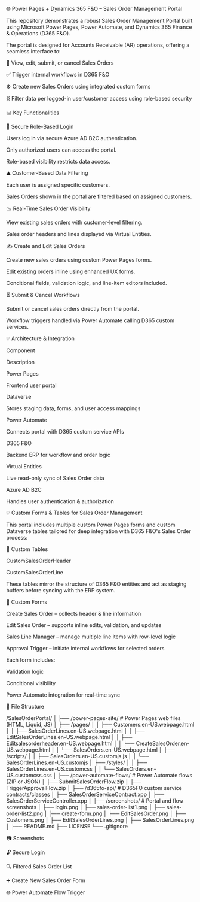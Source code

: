 🌐 Power Pages + Dynamics 365 F&O – Sales Order Management Portal

This repository demonstrates a robust Sales Order Management Portal built using Microsoft Power Pages, Power Automate, and Dynamics 365 Finance & Operations (D365 F&O).

The portal is designed for Accounts Receivable (AR) operations, offering a seamless interface to:

📄 View, edit, submit, or cancel Sales Orders

✅ Trigger internal workflows in D365 F&O

⚙️ Create new Sales Orders using integrated custom forms

⛓ Filter data per logged-in user/customer access using role-based security

📊 Key Functionalities

🔐 Secure Role-Based Login

Users log in via secure Azure AD B2C authentication.

Only authorized users can access the portal.

Role-based visibility restricts data access.

⛰️ Customer-Based Data Filtering

Each user is assigned specific customers.

Sales Orders shown in the portal are filtered based on assigned customers.

📉 Real-Time Sales Order Visibility

View existing sales orders with customer-level filtering.

Sales order headers and lines displayed via Virtual Entities.

✍️ Create and Edit Sales Orders

Create new sales orders using custom Power Pages forms.

Edit existing orders inline using enhanced UX forms.

Conditional fields, validation logic, and line-item editors included.

⏳ Submit & Cancel Workflows

Submit or cancel sales orders directly from the portal.

Workflow triggers handled via Power Automate calling D365 custom services.

💡 Architecture & Integration

Component

Description

Power Pages

Frontend user portal

Dataverse

Stores staging data, forms, and user access mappings

Power Automate

Connects portal with D365 custom service APIs

D365 F&O

Backend ERP for workflow and order logic

Virtual Entities

Live read-only sync of Sales Order data

Azure AD B2C

Handles user authentication & authorization

💡 Custom Forms & Tables for Sales Order Management

This portal includes multiple custom Power Pages forms and custom Dataverse tables tailored for deep integration with D365 F&O's Sales Order process:

🔧 Custom Tables

CustomSalesOrderHeader

CustomSalesOrderLine

These tables mirror the structure of D365 F&O entities and act as staging buffers before syncing with the ERP system.

📜 Custom Forms

Create Sales Order – collects header & line information

Edit Sales Order – supports inline edits, validation, and updates

Sales Line Manager – manage multiple line items with row-level logic

Approval Trigger – initiate internal workflows for selected orders

Each form includes:

Validation logic

Conditional visibility

Power Automate integration for real-time sync

📁 File Structure

/SalesOrderPortal/
│
├── /power-pages-site/              # Power Pages web files (HTML, Liquid, JS)
│   ├── /pages/
│   │   ├── Customers.en-US.webpage.html
│   │   ├── SalesOrderLines.en-US.webpage.html
│   │   ├── EditSalesOrderLines.en-US.webpage.html
│   │   ├── Editsalesorderheader.en-US.webpage.html
│   │   ├── CreateSalesOrder.en-US.webpage.html
│   │   └── SalesOrders.en-US.webpage.html
│   ├── /scripts/
│   │   ├── SalesOrders.en-US.customjs.js
│   │   └── SalesOrderLines.en-US.customjs
│   ├── /styles/
│   │   ├── SalesOrderLines.en-US.customcss
│   │   └── SalesOrders.en-US.customcss.css
│
├── /power-automate-flows/         # Power Automate flows (ZIP or JSON)
│   ├── SubmitSalesOrderFlow.zip
│   ├── TriggerApprovalFlow.zip
│
├── /d365fo-api/                    # D365FO custom service contracts/classes
│   ├── SalesOrderServiceContract.xpp
│   ├── SalesOrderServiceController.xpp
│
├── /screenshots/                   # Portal and flow screenshots
│   ├── login.png
│   ├── sales-order-list1.png
│   ├── sales-order-list2.png
│   ├── create-form.png
│   ├── EditSalesOrder.png
│   ├── Customers.png
│   ├── EditSalesOrderLines.png
│   ├── SalesOrderLines.png
│
├── README.md
├── LICENSE
└── .gitignore

📷 Screenshots

🔓 Secure Login



🔍 Filtered Sales Order List



➕ Create New Sales Order Form



🌐 Power Automate Flow Trigger



